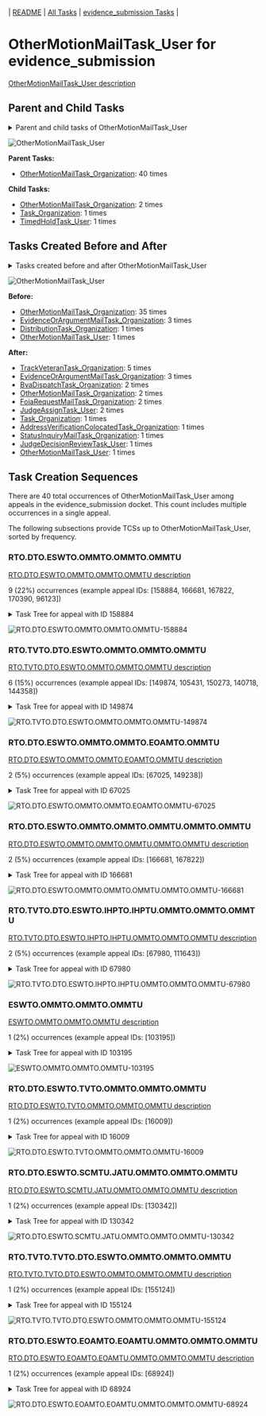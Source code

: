 <!-- DO NOT EDIT THIS FILE.  This file is autogenerated. -->
| [README](../README.md) | [All Tasks](../alltasks.md) | [evidence_submission Tasks](tasklist.md) |

# OtherMotionMailTask_User for evidence_submission

[OtherMotionMailTask_User description](../descr/OtherMotionMailTask_User.md)

## Parent and Child Tasks

<details><summary markdown='span'>Parent and child tasks of OtherMotionMailTask_User
</summary>

```
digraph G {
rankdir=LR;
node [shape=box]
"OtherMotionMailTask_User" -> "OtherMotionMailTask_Organization" [label=2]
"OtherMotionMailTask_User" -> "TimedHoldTask_User" [label=1]
"OtherMotionMailTask_User" -> "Task_Organization" [label=1]
"OtherMotionMailTask_Organization" -> "OtherMotionMailTask_User" [label=40]
}
```
</details>

![OtherMotionMailTask_User](dot/OtherMotionMailTask_User-parentchild.dot.png)

**Parent Tasks:**

   * [OtherMotionMailTask_Organization](OtherMotionMailTask_Organization.md): 40 times

**Child Tasks:**

   * [OtherMotionMailTask_Organization](OtherMotionMailTask_Organization.md): 2 times
   * [Task_Organization](Task_Organization.md): 1 times
   * [TimedHoldTask_User](TimedHoldTask_User.md): 1 times

## Tasks Created Before and After

<details><summary markdown='span'>Tasks created before and after OtherMotionMailTask_User</summary>

```
digraph G {
rankdir=LR;

"OtherMotionMailTask_User" -> "TrackVeteranTask_Organization" [label=5]
"OtherMotionMailTask_User" -> "EvidenceOrArgumentMailTask_Organization" [label=3]
"OtherMotionMailTask_User" -> "OtherMotionMailTask_Organization" [label=2]
"OtherMotionMailTask_User" -> "JudgeAssignTask_User" [label=2]
"OtherMotionMailTask_User" -> "FoiaRequestMailTask_Organization" [label=2]
"OtherMotionMailTask_User" -> "BvaDispatchTask_Organization" [label=2]
"OtherMotionMailTask_User" -> "Task_Organization" [label=1]
"OtherMotionMailTask_User" -> "StatusInquiryMailTask_Organization" [label=1]
"OtherMotionMailTask_User" -> "OtherMotionMailTask_User" [label=1]
"OtherMotionMailTask_User" -> "JudgeDecisionReviewTask_User" [label=1]
"OtherMotionMailTask_User" -> "AddressVerificationColocatedTask_Organization" [label=1]
"OtherMotionMailTask_Organization" -> "OtherMotionMailTask_User" [label=35]
"EvidenceOrArgumentMailTask_Organization" -> "OtherMotionMailTask_User" [label=3]
"OtherMotionMailTask_User" -> "OtherMotionMailTask_User" [label=1]
"DistributionTask_Organization" -> "OtherMotionMailTask_User" [label=1]
}
```
</details>

![OtherMotionMailTask_User](dot/OtherMotionMailTask_User.dot.png)

**Before:**

   * [OtherMotionMailTask_Organization](OtherMotionMailTask_Organization.md): 35 times
   * [EvidenceOrArgumentMailTask_Organization](EvidenceOrArgumentMailTask_Organization.md): 3 times
   * [DistributionTask_Organization](DistributionTask_Organization.md): 1 times
   * [OtherMotionMailTask_User](OtherMotionMailTask_User.md): 1 times

**After:**

   * [TrackVeteranTask_Organization](TrackVeteranTask_Organization.md): 5 times
   * [EvidenceOrArgumentMailTask_Organization](EvidenceOrArgumentMailTask_Organization.md): 3 times
   * [BvaDispatchTask_Organization](BvaDispatchTask_Organization.md): 2 times
   * [OtherMotionMailTask_Organization](OtherMotionMailTask_Organization.md): 2 times
   * [FoiaRequestMailTask_Organization](FoiaRequestMailTask_Organization.md): 2 times
   * [JudgeAssignTask_User](JudgeAssignTask_User.md): 2 times
   * [Task_Organization](Task_Organization.md): 1 times
   * [AddressVerificationColocatedTask_Organization](AddressVerificationColocatedTask_Organization.md): 1 times
   * [StatusInquiryMailTask_Organization](StatusInquiryMailTask_Organization.md): 1 times
   * [JudgeDecisionReviewTask_User](JudgeDecisionReviewTask_User.md): 1 times
   * [OtherMotionMailTask_User](OtherMotionMailTask_User.md): 1 times

## Task Creation Sequences

There are 40 total occurrences of OtherMotionMailTask_User among appeals in the evidence_submission docket.  This count includes multiple occurrences in a single appeal.

The following subsections provide TCSs up to OtherMotionMailTask_User, sorted by frequency.

### RTO.DTO.ESWTO.OMMTO.OMMTO.OMMTU

[RTO.DTO.ESWTO.OMMTO.OMMTO.OMMTU description](../descr/RTO.DTO.ESWTO.OMMTO.OMMTO.OMMTU.md)

9 (22%) occurrences (example appeal IDs: [158884, 166681, 167822, 170390, 96123])

<details><summary markdown='span'>Task Tree for appeal with ID 158884</summary>

```
@startuml
skinparam {
  ObjectBorderColor #555
  ObjectBorderThickness 0
  ObjectFontStyle bold
  ObjectFontSize 14
  ObjectAttributeFontColor #333
  ObjectAttributeFontSize 12
}
  object 0.RootTask #8dd3c7 {
Organization
}
  object 1.DistributionTask #ffffb3 {
Organization
}
  object 2.EvidenceSubmissionWindowTask #fccde5 {
Organization
}
  object 3.OtherMotionMailTask #ffed6f {
Organization
}
  object 4.OtherMotionMailTask #ffed6f {
Organization
}
  object 5.OtherMotionMailTask #ffed6f {
User  <back:white>    </back>
}
0.RootTask -- 1.DistributionTask
1.DistributionTask -- 2.EvidenceSubmissionWindowTask
0.RootTask -- 3.OtherMotionMailTask
3.OtherMotionMailTask -- 4.OtherMotionMailTask
4.OtherMotionMailTask -- 5.OtherMotionMailTask
@enduml
```
</details>

![RTO.DTO.ESWTO.OMMTO.OMMTO.OMMTU-158884](uml/RTO.DTO.ESWTO.OMMTO.OMMTO.OMMTU-158884.png)

### RTO.TVTO.DTO.ESWTO.OMMTO.OMMTO.OMMTU

[RTO.TVTO.DTO.ESWTO.OMMTO.OMMTO.OMMTU description](../descr/RTO.TVTO.DTO.ESWTO.OMMTO.OMMTO.OMMTU.md)

6 (15%) occurrences (example appeal IDs: [149874, 105431, 150273, 140718, 144358])

<details><summary markdown='span'>Task Tree for appeal with ID 149874</summary>

```
@startuml
skinparam {
  ObjectBorderColor #555
  ObjectBorderThickness 0
  ObjectFontStyle bold
  ObjectFontSize 14
  ObjectAttributeFontColor #333
  ObjectAttributeFontSize 12
}
  object 0.RootTask #8dd3c7 {
Organization
}
  object 1.TrackVeteranTask #bebada {
Organization
}
  object 2.DistributionTask #ffffb3 {
Organization
}
  object 3.EvidenceSubmissionWindowTask #fccde5 {
Organization
}
  object 4.OtherMotionMailTask #ffed6f {
Organization
}
  object 5.OtherMotionMailTask #ffed6f {
Organization
}
  object 6.OtherMotionMailTask #ffed6f {
User  <back:white>    </back>
}
0.RootTask -- 1.TrackVeteranTask
0.RootTask -- 2.DistributionTask
2.DistributionTask -- 3.EvidenceSubmissionWindowTask
0.RootTask -- 4.OtherMotionMailTask
4.OtherMotionMailTask -- 5.OtherMotionMailTask
5.OtherMotionMailTask -- 6.OtherMotionMailTask
@enduml
```
</details>

![RTO.TVTO.DTO.ESWTO.OMMTO.OMMTO.OMMTU-149874](uml/RTO.TVTO.DTO.ESWTO.OMMTO.OMMTO.OMMTU-149874.png)

### RTO.DTO.ESWTO.OMMTO.OMMTO.EOAMTO.OMMTU

[RTO.DTO.ESWTO.OMMTO.OMMTO.EOAMTO.OMMTU description](../descr/RTO.DTO.ESWTO.OMMTO.OMMTO.EOAMTO.OMMTU.md)

2 (5%) occurrences (example appeal IDs: [67025, 149238])

<details><summary markdown='span'>Task Tree for appeal with ID 67025</summary>

```
@startuml
skinparam {
  ObjectBorderColor #555
  ObjectBorderThickness 0
  ObjectFontStyle bold
  ObjectFontSize 14
  ObjectAttributeFontColor #333
  ObjectAttributeFontSize 12
}
  object 0.RootTask #8dd3c7 {
Organization
}
  object 1.DistributionTask #ffffb3 {
Organization
}
  object 2.EvidenceSubmissionWindowTask #fccde5 {
Organization
}
  object 3.OtherMotionMailTask #ffed6f {
Organization
}
  object 4.OtherMotionMailTask #ffed6f {
Organization
}
  object 5.EvidenceOrArgumentMailTask #ffffb3 {
Organization
}
  object 6.OtherMotionMailTask #ffed6f {
User  <back:white>    </back>
}
0.RootTask -- 1.DistributionTask
1.DistributionTask -- 2.EvidenceSubmissionWindowTask
0.RootTask -- 3.OtherMotionMailTask
3.OtherMotionMailTask -- 4.OtherMotionMailTask
0.RootTask -- 5.EvidenceOrArgumentMailTask
4.OtherMotionMailTask -- 6.OtherMotionMailTask
@enduml
```
</details>

![RTO.DTO.ESWTO.OMMTO.OMMTO.EOAMTO.OMMTU-67025](uml/RTO.DTO.ESWTO.OMMTO.OMMTO.EOAMTO.OMMTU-67025.png)

### RTO.DTO.ESWTO.OMMTO.OMMTO.OMMTU.OMMTO.OMMTU

[RTO.DTO.ESWTO.OMMTO.OMMTO.OMMTU.OMMTO.OMMTU description](../descr/RTO.DTO.ESWTO.OMMTO.OMMTO.OMMTU.OMMTO.OMMTU.md)

2 (5%) occurrences (example appeal IDs: [166681, 167822])

<details><summary markdown='span'>Task Tree for appeal with ID 166681</summary>

```
@startuml
skinparam {
  ObjectBorderColor #555
  ObjectBorderThickness 0
  ObjectFontStyle bold
  ObjectFontSize 14
  ObjectAttributeFontColor #333
  ObjectAttributeFontSize 12
}
  object 0.RootTask #8dd3c7 {
Organization
}
  object 1.DistributionTask #ffffb3 {
Organization
}
  object 2.EvidenceSubmissionWindowTask #fccde5 {
Organization
}
  object 3.OtherMotionMailTask #ffed6f {
Organization
}
  object 4.OtherMotionMailTask #ffed6f {
Organization
}
  object 5.OtherMotionMailTask #ffed6f {
User  <back:white>    </back>
}
  object 6.OtherMotionMailTask #ffed6f {
Organization
}
  object 7.OtherMotionMailTask #ffed6f {
User  <back:white>    </back>
}
  object 8.FoiaRequestMailTask #bebada {
Organization
}
  object 9.FoiaRequestMailTask #bebada {
Organization
}
  object 10.FoiaRequestMailTask #bebada {
User
}
0.RootTask -- 1.DistributionTask
1.DistributionTask -- 2.EvidenceSubmissionWindowTask
0.RootTask -- 3.OtherMotionMailTask
3.OtherMotionMailTask -- 4.OtherMotionMailTask
4.OtherMotionMailTask -- 5.OtherMotionMailTask
5.OtherMotionMailTask -- 6.OtherMotionMailTask
6.OtherMotionMailTask -- 7.OtherMotionMailTask
1.DistributionTask -- 8.FoiaRequestMailTask
8.FoiaRequestMailTask -- 9.FoiaRequestMailTask
9.FoiaRequestMailTask -- 10.FoiaRequestMailTask
@enduml
```
</details>

![RTO.DTO.ESWTO.OMMTO.OMMTO.OMMTU.OMMTO.OMMTU-166681](uml/RTO.DTO.ESWTO.OMMTO.OMMTO.OMMTU.OMMTO.OMMTU-166681.png)

### RTO.TVTO.DTO.ESWTO.IHPTO.IHPTU.OMMTO.OMMTO.OMMTU

[RTO.TVTO.DTO.ESWTO.IHPTO.IHPTU.OMMTO.OMMTO.OMMTU description](../descr/RTO.TVTO.DTO.ESWTO.IHPTO.IHPTU.OMMTO.OMMTO.OMMTU.md)

2 (5%) occurrences (example appeal IDs: [67980, 111643])

<details><summary markdown='span'>Task Tree for appeal with ID 67980</summary>

```
@startuml
skinparam {
  ObjectBorderColor #555
  ObjectBorderThickness 0
  ObjectFontStyle bold
  ObjectFontSize 14
  ObjectAttributeFontColor #333
  ObjectAttributeFontSize 12
}
  object 0.RootTask #8dd3c7 {
Organization
}
  object 1.TrackVeteranTask #bebada {
Organization
}
  object 2.DistributionTask #ffffb3 {
Organization
}
  object 3.EvidenceSubmissionWindowTask #fccde5 {
Organization
}
  object 4.InformalHearingPresentationTask #fdb462 {
Organization
}
  object 5.InformalHearingPresentationTask #fdb462 {
User
}
  object 6.OtherMotionMailTask #ffed6f {
Organization
}
  object 7.OtherMotionMailTask #ffed6f {
Organization
}
  object 8.OtherMotionMailTask #ffed6f {
User  <back:white>    </back>
}
0.RootTask -- 1.TrackVeteranTask
0.RootTask -- 2.DistributionTask
2.DistributionTask -- 3.EvidenceSubmissionWindowTask
2.DistributionTask -- 4.InformalHearingPresentationTask
4.InformalHearingPresentationTask -- 5.InformalHearingPresentationTask
0.RootTask -- 6.OtherMotionMailTask
6.OtherMotionMailTask -- 7.OtherMotionMailTask
7.OtherMotionMailTask -- 8.OtherMotionMailTask
@enduml
```
</details>

![RTO.TVTO.DTO.ESWTO.IHPTO.IHPTU.OMMTO.OMMTO.OMMTU-67980](uml/RTO.TVTO.DTO.ESWTO.IHPTO.IHPTU.OMMTO.OMMTO.OMMTU-67980.png)

### ESWTO.OMMTO.OMMTO.OMMTU

[ESWTO.OMMTO.OMMTO.OMMTU description](../descr/ESWTO.OMMTO.OMMTO.OMMTU.md)

1 (2%) occurrences (example appeal IDs: [103195])

<details><summary markdown='span'>Task Tree for appeal with ID 103195</summary>

```
@startuml
skinparam {
  ObjectBorderColor #555
  ObjectBorderThickness 0
  ObjectFontStyle bold
  ObjectFontSize 14
  ObjectAttributeFontColor #333
  ObjectAttributeFontSize 12
}
  object 0.RootTask #8dd3c7 {
Organization
}
  object 1.TrackVeteranTask #bebada {
Organization
}
  object 2.DistributionTask #ffffb3 {
Organization
}
  object 3.EvidenceSubmissionWindowTask #fccde5 {
Organization
}
  object 4.InformalHearingPresentationTask #fdb462 {
Organization
}
  object 5.InformalHearingPresentationTask #fdb462 {
User
}
  object 6.HearingRelatedMailTask #8dd3c7 {
Organization
}
  object 7.HearingRelatedMailTask #8dd3c7 {
Organization
}
  object 8.HearingRelatedMailTask #8dd3c7 {
User
}
  object 9.OtherMotionMailTask #ffed6f {
Organization
}
  object 10.OtherMotionMailTask #ffed6f {
Organization
}
  object 11.OtherMotionMailTask #ffed6f {
User  <back:white>    </back>
}
0.RootTask -- 1.TrackVeteranTask
0.RootTask -- 2.DistributionTask
2.DistributionTask -- 3.EvidenceSubmissionWindowTask
2.DistributionTask -- 4.InformalHearingPresentationTask
4.InformalHearingPresentationTask -- 5.InformalHearingPresentationTask
2.DistributionTask -- 6.HearingRelatedMailTask
6.HearingRelatedMailTask -- 7.HearingRelatedMailTask
7.HearingRelatedMailTask -- 8.HearingRelatedMailTask
2.DistributionTask -- 9.OtherMotionMailTask
9.OtherMotionMailTask -- 10.OtherMotionMailTask
10.OtherMotionMailTask -- 11.OtherMotionMailTask
@enduml
```
</details>

![ESWTO.OMMTO.OMMTO.OMMTU-103195](uml/ESWTO.OMMTO.OMMTO.OMMTU-103195.png)

### RTO.DTO.ESWTO.TVTO.OMMTO.OMMTO.OMMTU

[RTO.DTO.ESWTO.TVTO.OMMTO.OMMTO.OMMTU description](../descr/RTO.DTO.ESWTO.TVTO.OMMTO.OMMTO.OMMTU.md)

1 (2%) occurrences (example appeal IDs: [16009])

<details><summary markdown='span'>Task Tree for appeal with ID 16009</summary>

```
@startuml
skinparam {
  ObjectBorderColor #555
  ObjectBorderThickness 0
  ObjectFontStyle bold
  ObjectFontSize 14
  ObjectAttributeFontColor #333
  ObjectAttributeFontSize 12
}
  object 0.RootTask #8dd3c7 {
Organization
}
  object 1.DistributionTask #ffffb3 {
Organization
}
  object 2.EvidenceSubmissionWindowTask #fccde5 {
Organization
}
  object 3.TrackVeteranTask #bebada {
Organization
}
  object 4.TrackVeteranTask #bebada {
Organization
}
  object 5.OtherMotionMailTask #ffed6f {
Organization
}
  object 6.OtherMotionMailTask #ffed6f {
Organization
}
  object 7.OtherMotionMailTask #ffed6f {
User  <back:white>    </back>
}
  object 8.Task #8dd3c7 {
Organization
}
  object 9.Task #8dd3c7 {
User
}
  object 10.JudgeAssignTask #ccebc5 {
User
}
  object 11.JudgeDecisionReviewTask #d9d9d9 {
User
}
  object 12.AttorneyTask #bc80bd {
User
}
  object 13.FoiaColocatedTask #fccde5 {
Organization
}
  object 14.FoiaTask #fb8072 {
Organization
}
  object 15.FoiaTask #fb8072 {
User
}
  object 16.JudgeDecisionReviewTask #d9d9d9 {
User
}
  object 17.JudgeDecisionReviewTask #d9d9d9 {
User
}
  object 18.BvaDispatchTask #b3de69 {
Organization
}
  object 19.BvaDispatchTask #b3de69 {
User
}
0.RootTask -- 1.DistributionTask
1.DistributionTask -- 2.EvidenceSubmissionWindowTask
0.RootTask -- 3.TrackVeteranTask
0.RootTask -- 4.TrackVeteranTask
0.RootTask -- 5.OtherMotionMailTask
5.OtherMotionMailTask -- 6.OtherMotionMailTask
6.OtherMotionMailTask -- 7.OtherMotionMailTask
7.OtherMotionMailTask -- 8.Task
8.Task -- 9.Task
0.RootTask -- 10.JudgeAssignTask
0.RootTask -- 11.JudgeDecisionReviewTask
17.JudgeDecisionReviewTask -- 12.AttorneyTask
12.AttorneyTask -- 13.FoiaColocatedTask
13.FoiaColocatedTask -- 14.FoiaTask
14.FoiaTask -- 15.FoiaTask
0.RootTask -- 16.JudgeDecisionReviewTask
0.RootTask -- 17.JudgeDecisionReviewTask
0.RootTask -- 18.BvaDispatchTask
18.BvaDispatchTask -- 19.BvaDispatchTask
@enduml
```
</details>

![RTO.DTO.ESWTO.TVTO.OMMTO.OMMTO.OMMTU-16009](uml/RTO.DTO.ESWTO.TVTO.OMMTO.OMMTO.OMMTU-16009.png)

### RTO.DTO.ESWTO.SCMTU.JATU.OMMTO.OMMTO.OMMTU

[RTO.DTO.ESWTO.SCMTU.JATU.OMMTO.OMMTO.OMMTU description](../descr/RTO.DTO.ESWTO.SCMTU.JATU.OMMTO.OMMTO.OMMTU.md)

1 (2%) occurrences (example appeal IDs: [130342])

<details><summary markdown='span'>Task Tree for appeal with ID 130342</summary>

```
@startuml
skinparam {
  ObjectBorderColor #555
  ObjectBorderThickness 0
  ObjectFontStyle bold
  ObjectFontSize 14
  ObjectAttributeFontColor #333
  ObjectAttributeFontSize 12
}
  object 0.RootTask #8dd3c7 {
Organization
}
  object 1.DistributionTask #ffffb3 {
Organization
}
  object 2.EvidenceSubmissionWindowTask #fccde5 {
Organization
}
  object 3.SpecialCaseMovementTask #8dd3c7 {
User
}
  object 4.JudgeAssignTask #ccebc5 {
User
}
  object 5.OtherMotionMailTask #ffed6f {
Organization
}
  object 6.OtherMotionMailTask #ffed6f {
Organization
}
  object 7.OtherMotionMailTask #ffed6f {
User  <back:white>    </back>
}
  object 8.JudgeDecisionReviewTask #d9d9d9 {
User
}
  object 9.AttorneyTask #bc80bd {
User
}
  object 10.BvaDispatchTask #b3de69 {
Organization
}
  object 11.BvaDispatchTask #b3de69 {
User
}
  object 12.BvaDispatchTask #b3de69 {
User
}
0.RootTask -- 1.DistributionTask
1.DistributionTask -- 2.EvidenceSubmissionWindowTask
1.DistributionTask -- 3.SpecialCaseMovementTask
0.RootTask -- 4.JudgeAssignTask
0.RootTask -- 5.OtherMotionMailTask
5.OtherMotionMailTask -- 6.OtherMotionMailTask
6.OtherMotionMailTask -- 7.OtherMotionMailTask
0.RootTask -- 8.JudgeDecisionReviewTask
8.JudgeDecisionReviewTask -- 9.AttorneyTask
0.RootTask -- 10.BvaDispatchTask
10.BvaDispatchTask -- 11.BvaDispatchTask
10.BvaDispatchTask -- 12.BvaDispatchTask
@enduml
```
</details>

![RTO.DTO.ESWTO.SCMTU.JATU.OMMTO.OMMTO.OMMTU-130342](uml/RTO.DTO.ESWTO.SCMTU.JATU.OMMTO.OMMTO.OMMTU-130342.png)

### RTO.TVTO.TVTO.DTO.ESWTO.OMMTO.OMMTO.OMMTU

[RTO.TVTO.TVTO.DTO.ESWTO.OMMTO.OMMTO.OMMTU description](../descr/RTO.TVTO.TVTO.DTO.ESWTO.OMMTO.OMMTO.OMMTU.md)

1 (2%) occurrences (example appeal IDs: [155124])

<details><summary markdown='span'>Task Tree for appeal with ID 155124</summary>

```
@startuml
skinparam {
  ObjectBorderColor #555
  ObjectBorderThickness 0
  ObjectFontStyle bold
  ObjectFontSize 14
  ObjectAttributeFontColor #333
  ObjectAttributeFontSize 12
}
  object 0.RootTask #8dd3c7 {
Organization
}
  object 1.TrackVeteranTask #bebada {
Organization
}
  object 2.TrackVeteranTask #bebada {
Organization
}
  object 3.DistributionTask #ffffb3 {
Organization
}
  object 4.EvidenceSubmissionWindowTask #fccde5 {
Organization
}
  object 5.OtherMotionMailTask #ffed6f {
Organization
}
  object 6.OtherMotionMailTask #ffed6f {
Organization
}
  object 7.OtherMotionMailTask #ffed6f {
User  <back:white>    </back>
}
0.RootTask -- 1.TrackVeteranTask
0.RootTask -- 2.TrackVeteranTask
0.RootTask -- 3.DistributionTask
3.DistributionTask -- 4.EvidenceSubmissionWindowTask
0.RootTask -- 5.OtherMotionMailTask
5.OtherMotionMailTask -- 6.OtherMotionMailTask
6.OtherMotionMailTask -- 7.OtherMotionMailTask
@enduml
```
</details>

![RTO.TVTO.TVTO.DTO.ESWTO.OMMTO.OMMTO.OMMTU-155124](uml/RTO.TVTO.TVTO.DTO.ESWTO.OMMTO.OMMTO.OMMTU-155124.png)

### RTO.DTO.ESWTO.EOAMTO.EOAMTU.OMMTO.OMMTO.OMMTU

[RTO.DTO.ESWTO.EOAMTO.EOAMTU.OMMTO.OMMTO.OMMTU description](../descr/RTO.DTO.ESWTO.EOAMTO.EOAMTU.OMMTO.OMMTO.OMMTU.md)

1 (2%) occurrences (example appeal IDs: [68924])

<details><summary markdown='span'>Task Tree for appeal with ID 68924</summary>

```
@startuml
skinparam {
  ObjectBorderColor #555
  ObjectBorderThickness 0
  ObjectFontStyle bold
  ObjectFontSize 14
  ObjectAttributeFontColor #333
  ObjectAttributeFontSize 12
}
  object 0.RootTask #8dd3c7 {
Organization
}
  object 1.DistributionTask #ffffb3 {
Organization
}
  object 2.EvidenceSubmissionWindowTask #fccde5 {
Organization
}
  object 3.EvidenceOrArgumentMailTask #ffffb3 {
Organization
}
  object 4.EvidenceOrArgumentMailTask #ffffb3 {
User
}
  object 5.OtherMotionMailTask #ffed6f {
Organization
}
  object 6.OtherMotionMailTask #ffed6f {
Organization
}
  object 7.OtherMotionMailTask #ffed6f {
User  <back:white>    </back>
}
  object 8.TrackVeteranTask #bebada {
Organization
}
  object 9.InformalHearingPresentationTask #fdb462 {
Organization
}
  object 10.TrackVeteranTask #bebada {
Organization
}
  object 11.TrackVeteranTask #bebada {
Organization
}
0.RootTask -- 1.DistributionTask
1.DistributionTask -- 2.EvidenceSubmissionWindowTask
0.RootTask -- 3.EvidenceOrArgumentMailTask
3.EvidenceOrArgumentMailTask -- 4.EvidenceOrArgumentMailTask
0.RootTask -- 5.OtherMotionMailTask
5.OtherMotionMailTask -- 6.OtherMotionMailTask
6.OtherMotionMailTask -- 7.OtherMotionMailTask
0.RootTask -- 8.TrackVeteranTask
1.DistributionTask -- 9.InformalHearingPresentationTask
0.RootTask -- 10.TrackVeteranTask
0.RootTask -- 11.TrackVeteranTask
@enduml
```
</details>

![RTO.DTO.ESWTO.EOAMTO.EOAMTU.OMMTO.OMMTO.OMMTU-68924](uml/RTO.DTO.ESWTO.EOAMTO.EOAMTU.OMMTO.OMMTO.OMMTU-68924.png)

